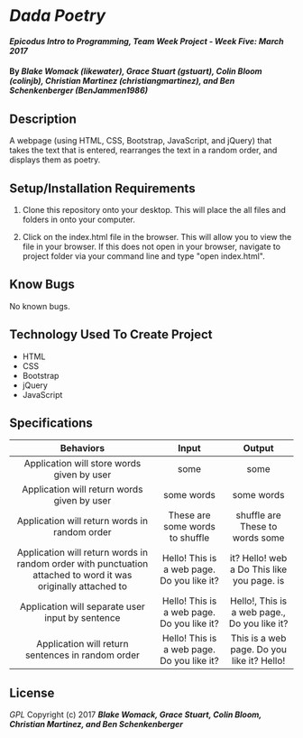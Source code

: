 # _Dada Poetry_

#### _Epicodus Intro to Programming, Team Week Project - Week Five: March 2017_

#### By _**Blake Womack (likewater), Grace Stuart (gstuart), Colin Bloom (colinjb), Christian Martinez (christiangmartinez), and Ben Schenkenberger (BenJammen1986)**_

## Description
A webpage (using HTML, CSS, Bootstrap, JavaScript, and jQuery) that takes the text that is entered, rearranges the text in a random order, and displays them as poetry.

## Setup/Installation Requirements
1. Clone this repository onto your desktop. This will place the all files and folders in onto your computer.

2. Click on the index.html file in the browser. This will allow you to view the file in your browser. If this does not open in your browser, navigate to project folder via your command line and type "open index.html".

## Know Bugs
No known bugs.

## Technology Used To Create Project
* HTML
* CSS
* Bootstrap
* jQuery
* JavaScript

## Specifications
|Behaviors|Input|Output|
|:-----------:|:-------:|:--------:|
| Application will store words given by user | some | some |
| Application will return words given by user | some words | some words |
| Application will return words in random order | These are some words to shuffle | shuffle are These to words some |
| Application will return words in random order with punctuation attached to word it was originally attached to | Hello! This is a web page. Do you like it? | it? Hello! web a Do This like you page. is |
| Application will separate user input by sentence | Hello! This is a web page. Do you like it? | Hello!, This is a web page., Do you like it? |
| Application will return sentences in random order | Hello! This is a web page. Do you like it? | This is a web page. Do you like it? Hello! |

## License
*GPL*
Copyright (c) 2017 **_Blake Womack, Grace Stuart, Colin Bloom, Christian Martinez, and Ben Schenkenberger_**
